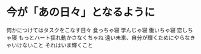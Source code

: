 # 今が「あの日々」となるように

何かにつけてはタスクをこなす日々
食っちゃ寝 学んじゃ寝 働いちゃ寝 恋しちゃ寝
もっとハート揺れ動かさなくちゃね
遠い未来、自分が輝くためにやらなきゃいけないこと
それはいま輝くこと
